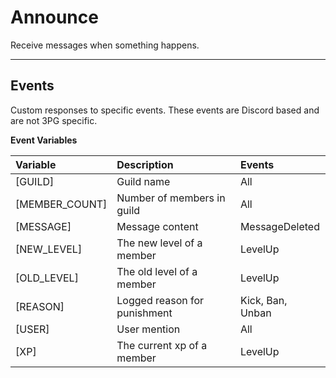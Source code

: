 # Announce
Receive messages when something happens.

---

## Events
Custom responses to specific events.
These events are Discord based and are not 3PG specific.

**Event Variables**

Variable        | Description                           | Events
:---------------|:--------------------------------------|:-----------------------------|
[GUILD]         | Guild name                            | All        
[MEMBER_COUNT]  | Number of members in guild            | All
[MESSAGE]       | Message content                       | MessageDeleted
[NEW_LEVEL]     | The new level of a member             | LevelUp
[OLD_LEVEL]     | The old level of a member             | LevelUp
[REASON]        | Logged reason for punishment          | Kick, Ban, Unban
[USER]          | User mention                          | All
[XP]            | The current xp of a member            | LevelUp